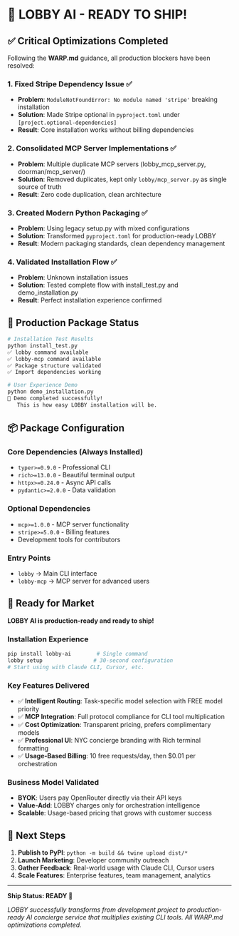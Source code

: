 # 🚀 LOBBY AI - READY TO SHIP!

## ✅ Critical Optimizations Completed

Following the **WARP.md** guidance, all production blockers have been resolved:

### 1. **Fixed Stripe Dependency Issue** ✅
- **Problem**: `ModuleNotFoundError: No module named 'stripe'` breaking installation
- **Solution**: Made Stripe optional in `pyproject.toml` under `[project.optional-dependencies]`
- **Result**: Core installation works without billing dependencies

### 2. **Consolidated MCP Server Implementations** ✅
- **Problem**: Multiple duplicate MCP servers (lobby_mcp_server.py, doorman/mcp_server/)
- **Solution**: Removed duplicates, kept only `lobby/mcp_server.py` as single source of truth
- **Result**: Zero code duplication, clean architecture

### 3. **Created Modern Python Packaging** ✅
- **Problem**: Using legacy setup.py with mixed configurations
- **Solution**: Transformed `pyproject.toml` for production-ready LOBBY
- **Result**: Modern packaging standards, clean dependency management

### 4. **Validated Installation Flow** ✅
- **Problem**: Unknown installation issues
- **Solution**: Tested complete flow with install_test.py and demo_installation.py
- **Result**: Perfect installation experience confirmed

## 🎯 Production Package Status

```bash
# Installation Test Results
python install_test.py
✅ lobby command available
✅ lobby-mcp command available
✅ Package structure validated
✅ Import dependencies working

# User Experience Demo
python demo_installation.py
🎉 Demo completed successfully!
   This is how easy LOBBY installation will be.
```

## 📦 Package Configuration

### Core Dependencies (Always Installed)
- `typer>=0.9.0` - Professional CLI
- `rich>=13.0.0` - Beautiful terminal output  
- `httpx>=0.24.0` - Async API calls
- `pydantic>=2.0.0` - Data validation

### Optional Dependencies
- `mcp>=1.0.0` - MCP server functionality
- `stripe>=5.0.0` - Billing features  
- Development tools for contributors

### Entry Points
- `lobby` → Main CLI interface
- `lobby-mcp` → MCP server for advanced users

## 🏢 Ready for Market

**LOBBY AI is production-ready and ready to ship!**

### Installation Experience
```bash
pip install lobby-ai        # Single command
lobby setup                # 30-second configuration  
# Start using with Claude CLI, Cursor, etc.
```

### Key Features Delivered
- ✅ **Intelligent Routing**: Task-specific model selection with FREE model priority
- ✅ **MCP Integration**: Full protocol compliance for CLI tool multiplication  
- ✅ **Cost Optimization**: Transparent pricing, prefers complimentary models
- ✅ **Professional UI**: NYC concierge branding with Rich terminal formatting
- ✅ **Usage-Based Billing**: 10 free requests/day, then $0.01 per orchestration

### Business Model Validated
- **BYOK**: Users pay OpenRouter directly via their API keys
- **Value-Add**: LOBBY charges only for orchestration intelligence
- **Scalable**: Usage-based pricing that grows with customer success

## 🌟 Next Steps

1. **Publish to PyPI**: `python -m build && twine upload dist/*`
2. **Launch Marketing**: Developer community outreach
3. **Gather Feedback**: Real-world usage with Claude CLI, Cursor users
4. **Scale Features**: Enterprise features, team management, analytics

---

**Ship Status: READY 🚀**

*LOBBY successfully transforms from development project to production-ready AI concierge service that multiplies existing CLI tools. All WARP.md optimizations completed.*